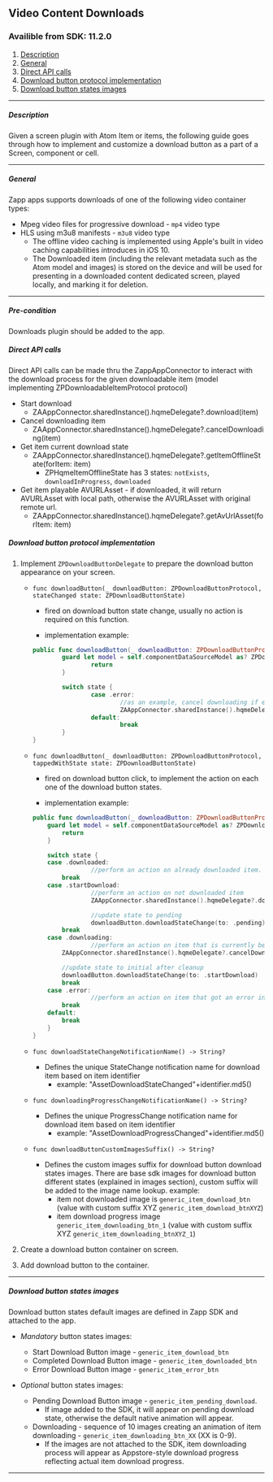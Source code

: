 ## Video Content Downloads
### Availible from SDK: 11.2.0

1. <a href="#description">Description</a>
2. <a href="#general">General</a>
2. <a href="#direct-api-calls">Direct API calls</a>
3. <a href="#protocol-implementation">Download button protocol implementation</a>
4. <a href="#download-button-states-images">Download button states images</a>
* * *

<a name="description" />

##### Description
Given a screen plugin with Atom Item or items, the following guide goes through how to implement and customize a download button as a part of a Screen, component or cell.

***

<a name="general" />

##### General

Zapp apps supports downloads of one of the following video container types:
* Mpeg video files for progressive download - `mp4` video type
* HLS using m3u8 manifests - `m3u8` video type
	- The offline video caching is implemented using Apple's built in video caching capabilities introduces in iOS 10.
	- The Downloaded item (including the relevant metadata such as the Atom model and images) is stored on the device and will be used for presenting in a downloaded content dedicated screen, played locally, and marking it for deletion.

***

##### Pre-condition
Downloads plugin should be added to the app.

<a name="direct-api-calls" />

##### Direct API calls
Direct API calls can be made thru the ZappAppConnector to interact with the download process for the given downloadable item (model implementing ZPDownloadableItemProtocol protocol)
* Start download
	- ZAAppConnector.sharedInstance().hqmeDelegate?.download(item)
* Cancel downloading item
	- ZAAppConnector.sharedInstance().hqmeDelegate?.cancelDownloading(item)
* Get item current download state
	- ZAAppConnector.sharedInstance().hqmeDelegate?.getItemOfflineState(forItem: item)
		- ZPHqmeItemOfflineState has 3 states: `notExists`, `downloadInProgress`, `downloaded`
* Get item playable AVURLAsset - if downloaded, it will return AVURLAsset with local path, otherwise the AVURLAsset with original remote url.
	- ZAAppConnector.sharedInstance().hqmeDelegate?.getAvUrlAsset(forItem: item)

<a name="protocol-implementation" />

##### Download button protocol implementation
1. Implement `ZPDownloadButtonDelegate` to prepare the download button appearance on your screen.

	* `func downloadButton(_ downloadButton: ZPDownloadButtonProtocol, stateChanged state: ZPDownloadButtonState)`
		- fired on download button state change, usually no action is required on this function.

		- implementation example:
		```swift
		public func downloadButton(_ downloadButton: ZPDownloadButtonProtocol, stateChanged state: ZPDownloadButtonState) {
				guard let model = self.componentDataSourceModel as? ZPDownloadableItemProtocol else {
						return
				}

				switch state {
						case .error:
								//as an example, cancel downloading if error received
								ZAAppConnector.sharedInstance().hqmeDelegate?.cancelDownloading(model)
						default:
								break
				}
		}
		```

	* `func downloadButton(_ downloadButton: ZPDownloadButtonProtocol, tappedWithState state: ZPDownloadButtonState)`
		- fired on download button click, to implement the action on each one of the download button states.

		- implementation example:

		```swift
		public func downloadButton(_ downloadButton: ZPDownloadButtonProtocol, tappedWithState state: ZPDownloadButtonState) {
		    guard let model = self.componentDataSourceModel as? ZPDownloadableItemProtocol else {
		        return
		    }

		    switch state {
		    case .downloaded:
						//perform an action on already downloaded item. (ex. remove)
		        break
		    case .startDownload:
						//perform an action on not downloaded item
						ZAAppConnector.sharedInstance().hqmeDelegate?.download(model)

						//update state to pending
						downloadButton.downloadStateChange(to: .pending)
		        break
		    case .downloading:
						//perform an action on item that is currently being downloaded
		        ZAAppConnector.sharedInstance().hqmeDelegate?.cancelDownloading(model)

		        //update state to initial after cleanup
		        downloadButton.downloadStateChange(to: .startDownload)
		        break
		    case .error:
						//perform an action on item that got an error in downloading. (ex. remove)
		        break
		    default:
		        break
		    }
	  }
		```

	* `func downloadStateChangeNotificationName() -> String?`
		- Defines the unique StateChange notification name for download item based on item identifier
			- example: "AssetDownloadStateChanged"+identifier.md5()

	* `func downloadingProgressChangeNotificationName() -> String?`
		- Defines the unique ProgressChange notification name for download item based on item identifier
			- example: "AssetDownloadProgressChanged"+identifier.md5()

	* `func downloadButtonCustomImagesSuffix() -> String?`
		- Defines the custom images suffix for download button download states images.
		There are base sdk images for download button different states (explained in images section), custom suffix will be added to the image name lookup.
		example:
			 - item not downloaded image is `generic_item_download_btn` (value with custom suffix XYZ `generic_item_download_btnXYZ`)
			 - item download progress image `generic_item_downloading_btn_1` (value with custom suffix XYZ `generic_item_downloading_btnXYZ_1`)

2. Create a download button container on screen.
3. Add download button to the container.

***

<a name="download-button-states-images" />

##### Download button states images

Download button states default images are defined in Zapp SDK and attached to the app.
* *Mandatory* button states images:
	- Start Download Button image - `generic_item_download_btn`
	- Completed Download Button image - `generic_item_downloaded_btn`
	- Error Download Button image - `generic_item_error_btn`

* *Optional* button states images:
	- Pending Download Button image - `generic_item_pending_download`.
		- If image added to the SDK, it will appear on pending download state, otherwise the default native animation will appear.
	- Downloading - sequence of 10 images creating an animation of item downloading - `generic_item_downloading_btn_XX` (XX is 0-9).
		- If the images are not attached to the SDK, item downloading process will appear as Appstore-style download progress reflecting actual item download progress.
***
